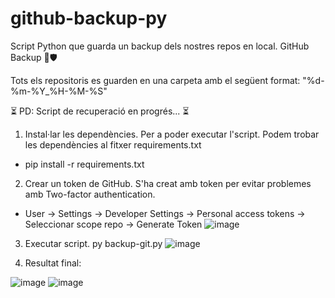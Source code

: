 # github-backup-py
Script Python que guarda un backup dels nostres repos en local. GitHub Backup 📁🛡️

Tots els repositoris es guarden en una carpeta amb el següent format: "%d-%m-%Y_%H-%M-%S"

⏳ PD: Script de recuperació en progrés... ⏳

1. Instal·lar les dependències. Per a poder executar l'script. Podem trobar les dependències al fitxer requirements.txt
- pip install -r requirements.txt

2. Crear un token de GitHub. S'ha creat amb token per evitar problemes amb Two-factor authentication.
- User -> Settings -> Developer Settings -> Personal access tokens -> Seleccionar scope repo -> Generate Token
![image](https://user-images.githubusercontent.com/72517550/110847974-d76b0400-82ad-11eb-8aae-4dd3c42ec39b.png)

3. Executar script. py backup-git.py
![image](https://user-images.githubusercontent.com/72517550/110850264-de931180-82af-11eb-961f-0463bc8cf1e5.png)

4. Resultat final:

![image](https://user-images.githubusercontent.com/72517550/110850484-1f8b2600-82b0-11eb-8149-3c88c306dfa9.png)
![image](https://user-images.githubusercontent.com/72517550/110850527-2c0f7e80-82b0-11eb-9417-3d7cfbc4109d.png)
